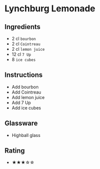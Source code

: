 # Lynchburg Lemonade

## Ingredients
- 2 cl `bourbon`
- 2 cl `Cointreau`
- 2 cl `lemon juice`
- 12 cl `7 Up`
- 8 `ice cubes`

## Instructions
- Add bourbon
- Add Cointreau
- Add lemon juice
- Add 7 Up
- Add ice cubes

## Glassware
- Highball glass

## Rating
- ★★★☆☆